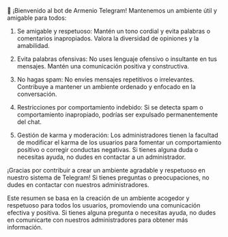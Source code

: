 👋 ¡Bienvenido al bot de Armenio Telegram! Mantenemos un ambiente útil y amigable para todos:

   1. Se amigable y respetuoso: Mantén un tono cordial y evita palabras o comentarios inapropiados. Valora la diversidad de opiniones y la amabilidad.

   2. Evita palabras ofensivas: No uses lenguaje ofensivo o insultante en tus mensajes. Mantén una comunicación positiva y constructiva.

   3. No hagas spam: No envíes mensajes repetitivos o irrelevantes. Contribuye a mantener un ambiente ordenado y enfocado en la conversación.

   4. Restricciones por comportamiento indebido: Si se detecta spam o comportamiento inapropiado, podrías ser expulsado permanentemente del chat.

   5. Gestión de karma y moderación: Los administradores tienen la facultad de modificar el karma de los usuarios para fomentar un comportamiento positivo o corregir conductas negativas. Si tienes alguna duda o necesitas ayuda, no dudes en contactar a un administrador.

¡Gracias por contribuir a crear un ambiente agradable y respetuoso en nuestro sistema de Telegram! Si tienes preguntas o preocupaciones, no dudes en contactar con nuestros administradores.

Este resumen se basa en la creación de un ambiente acogedor y respetuoso para todos los usuarios, promoviendo una comunicación efectiva y positiva. Si tienes alguna pregunta o necesitas ayuda, no dudes en comunicarte con nuestros administradores para obtener más información.